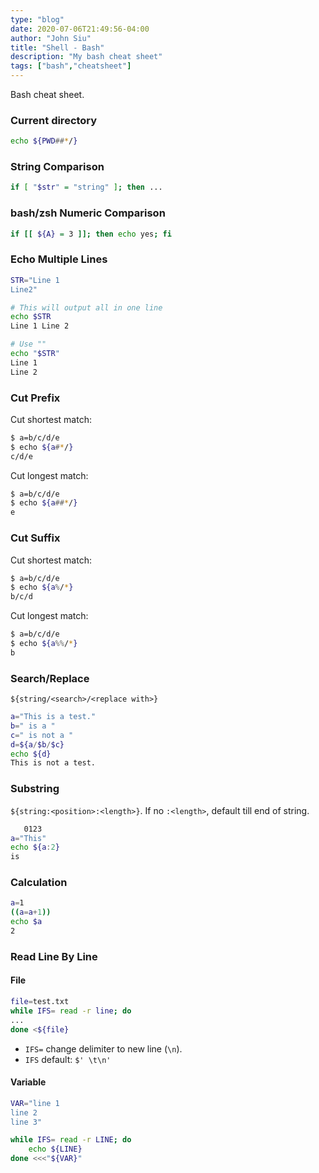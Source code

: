 ```yaml
---
type: "blog"
date: 2020-07-06T21:49:56-04:00
author: "John Siu"
title: "Shell - Bash"
description: "My bash cheat sheet"
tags: ["bash","cheatsheet"]
---
```

Bash cheat sheet.
<!--more-->

### Current directory

```sh
echo ${PWD##*/}
```

### String Comparison

```sh
if [ "$str" = "string" ]; then ...
```

### bash/zsh Numeric Comparison

```sh
if [[ ${A} = 3 ]]; then echo yes; fi
```

### Echo Multiple Lines

```sh
STR="Line 1
Line2"

# This will output all in one line
echo $STR
Line 1 Line 2

# Use ""
echo "$STR"
Line 1
Line 2
```

### Cut Prefix

Cut shortest match:

```sh
$ a=b/c/d/e
$ echo ${a#*/}
c/d/e
```

Cut longest match:

```sh
$ a=b/c/d/e
$ echo ${a##*/}
e
```

### Cut Suffix

Cut shortest match:

```sh
$ a=b/c/d/e
$ echo ${a%/*}
b/c/d
```

Cut longest match:

```sh
$ a=b/c/d/e
$ echo ${a%%/*}
b
```

### Search/Replace

`${string/<search>/<replace with>}`

```sh
a="This is a test."
b=" is a "
c=" is not a "
d=${a/$b/$c}
echo ${d}
This is not a test.
```

### Substring

`${string:<position>:<length>}`. If no `:<length>`, default till end of string.

```sh
   0123
a="This"
echo ${a:2}
is
```

### Calculation

```sh
a=1
((a=a+1))
echo $a
2
```

### Read Line By Line

#### File

```sh
file=test.txt
while IFS= read -r line; do
...
done <${file}
```

- `IFS=` change delimiter to new line (`\n`).
- `IFS` default: `$' \t\n'`

#### Variable

```sh
VAR="line 1
line 2
line 3"

while IFS= read -r LINE; do
	echo ${LINE}
done <<<"${VAR}"
```